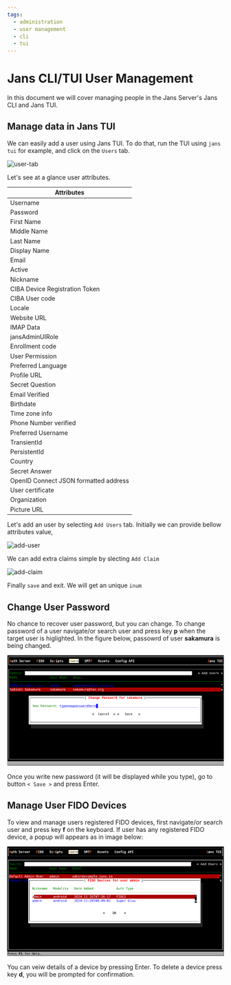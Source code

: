 ```yaml
---
tags:
  - administration
  - user management
  - cli
  - tui
---
```


# Jans CLI/TUI User Management


In this document we will cover managing people in the Jans Server's Jans CLI and Jans TUI.


## Manage data in Jans TUI

We can easily add a user using Jans TUI. To do that, run the TUI using `jans tui` for example, and click on the `Users` tab.

![user-tab](https://github.com/JanssenProject/jans/assets/43112579/d94916ff-82c6-4d64-bd3a-9b13f3a5038d)

Let's see at a glance user attributes.

|Attributes|
|---|
|Username|
|Password |
|First Name|
|Middle Name|
|Last Name|
|Display Name|
|Email |
|Active|
|Nickname|
|CIBA Device Registration Token|
|CIBA User code|
|Locale|
|Website URL|
|IMAP Data|
|jansAdminUIRole|
|Enrollment code|
|User Permission|
|Preferred Language|
|Profile URL|
|Secret Question|
|Email Verified|
|Birthdate| 
|Time zone info|
|Phone Number verified|
|Preferred Username|
|TransientId|
|PersistentId|
|Country|  
|Secret Answer|
|OpenID Connect JSON formatted address|
|User certificate|
|Organization|
|Picture URL|


Let's add an user by selecting `Add Users` tab. Initially we can provide bellow attributes value,

![add-user](https://github.com/JanssenProject/jans/assets/43112579/9f124b19-de4c-401f-9d7b-ac4b32c78163)

 We can add extra claims simple by slecting `Add Claim`

![add-claim](https://github.com/JanssenProject/jans/assets/43112579/97673b9e-4f45-4af3-869a-dfb86a8e972f)

Finally `save` and exit. We will get an unique `inum`


## Change User Password
No chance to recover user password, but you can change.
To change password of a user navigate/or search user and press key **p** when the target user is higlighted.
In the figure below, passowrd of user **sakamura** is being changed.

![Change User Password](../../assets/tui-user-change-password.png)

Once you write new password (it will be displayed while you type), go to button `< Save >` and press Enter.

## Manage User FIDO Devices
To view and manage users registered FIDO devices, first navigate/or search user and press key **f** on the keyboard.
If user has any registered FIDO device, a popup will appears as in image below:

![User FIDO Devices](../../assets/tui-ser-fido-device-list.png)

You can veiw details of a device by pressing Enter. To delete a device press key **d**, you will be
prompted for confirmation.
